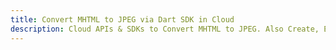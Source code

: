---title: Convert MHTML to JPEG via Dart SDK in Clouddescription: Cloud APIs & SDKs to Convert MHTML to JPEG. Also Create, Edit & Render Microsoft Word & OpenOffice documents in the Cloud.---
